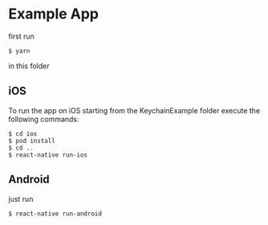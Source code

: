 # Example App
first run 
```
$ yarn
```
in this folder

## iOS
To run the app on iOS starting from the KeychainExample folder execute
the following commands:

```
$ cd ios
$ pod install
$ cd ..
$ react-native run-ios
``` 

## Android
just run
```
$ react-native run-android
```
